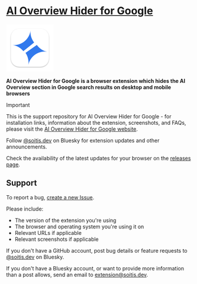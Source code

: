 # [AI Overview Hider for Google](https://soitis.dev/ai-overview-hider-for-google)

<a href="https://soitis.dev/ai-overview-hider-for-google">
  <img src="icons/appicon.svg" width="128" height="128">
</a>

**AI Overview Hider for Google is a browser extension which hides the AI Overview section in Google search results on desktop and mobile browsers**

> [!IMPORTANT]
> This is the support repository for AI Overview Hider for Google - for installation links, information about the extension, screenshots, and FAQs, please visit the [AI Overview Hider for Google website](https://soitis.dev/ai-overview-hider-for-google).

Follow [@soitis.dev](https://bsky.app/profile/soitis.dev) on Bluesky for extension updates and other announcements.

Check the availability of the latest updates for your browser on the [releases page](https://github.com/insin/ai-overview-hider-for-google/releases).

## Support

To report a bug, [create a new Issue](https://github.com/insin/ai-overview-hider-for-google/issues/new).

Please include:

- The version of the extension you're using
- The browser and operating system you're using it on
- Relevant URLs if applicable
- Relevant screenshots if applicable

If you don't have a GitHub account, post bug details or feature requests to [@soitis.dev](https://bsky.app/profile/soitis.dev) on Bluesky.

If you don't have a Bluesky account, or want to provide more information than a post allows, send an email to [extension@soitis.dev](mailto:extension@soitis.dev).